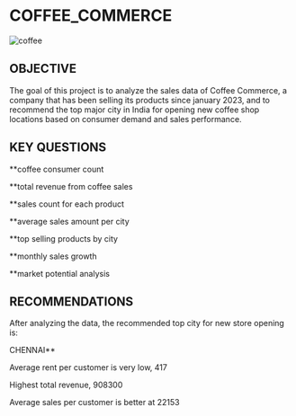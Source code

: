 # COFFEE_COMMERCE

![coffee](https://github.com/user-attachments/assets/00b6a1f2-4b2b-4836-8207-8a4f52104cfd)

## OBJECTIVE
The goal of this project is to analyze the sales data of Coffee Commerce, a company that has been selling its products since january 2023, and to recommend the top  major city in India for opening new coffee shop locations based on consumer demand and sales performance.

## KEY QUESTIONS
**coffee consumer count

**total revenue from coffee sales

**sales count for each product

**average sales amount per city

**top selling products by city

**monthly sales growth

**market potential analysis

## RECOMMENDATIONS
After analyzing the data, the recommended top city for new store opening is:

CHENNAI**

Average rent per customer is very low, 417

Highest total revenue, 908300

Average sales per customer is better at 22153

